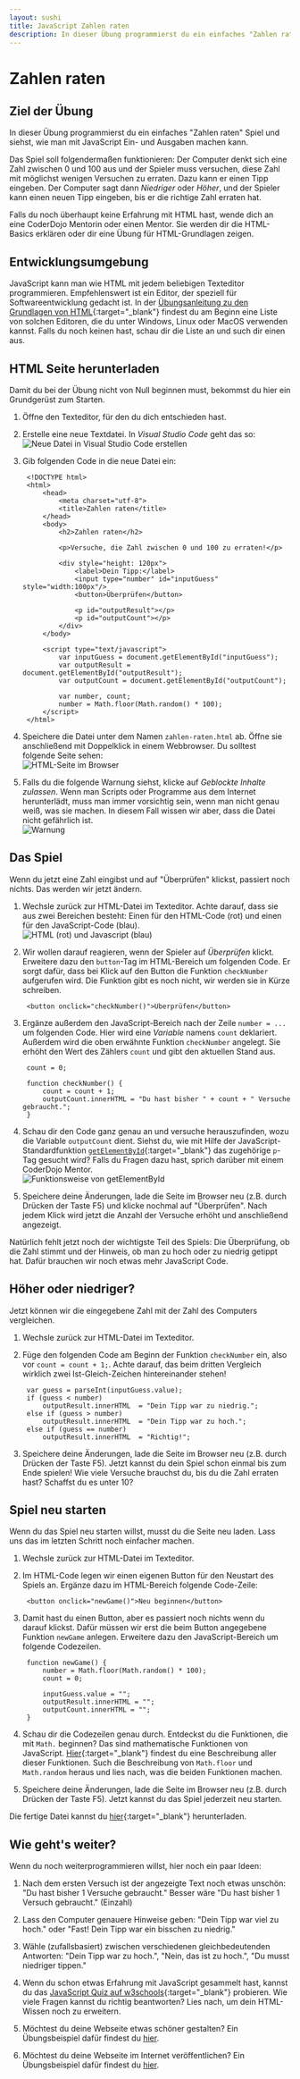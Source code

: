 ```yaml
---
layout: sushi
title: JavaScript Zahlen raten
description: In dieser Übung programmierst du ein einfaches "Zahlen raten" Spiel und siehst, wie man mit JavaScript Ein- und Ausgaben machen kann.
---
```


# Zahlen raten

## Ziel der Übung

In dieser Übung programmierst du ein einfaches "Zahlen raten" Spiel und siehst, wie man mit JavaScript Ein- und Ausgaben machen kann.

Das Spiel soll folgendermaßen funktionieren: Der Computer denkt sich eine Zahl zwischen 0 und 100 aus und der Spieler muss versuchen, diese Zahl mit möglichst wenigen Versuchen zu erraten. Dazu kann er einen Tipp eingeben. Der Computer sagt dann *Niedriger* oder *Höher*, und der Spieler kann einen neuen Tipp eingeben, bis er die richtige Zahl erraten hat.

Falls du noch überhaupt keine Erfahrung mit HTML hast, wende dich an eine CoderDojo Mentorin oder einen Mentor. Sie werden dir die HTML-Basics erklären oder dir eine Übung für HTML-Grundlagen zeigen.

## Entwicklungsumgebung

JavaScript kann man wie HTML mit jedem beliebigen Texteditor programmieren. Empfehlenswert ist ein Editor, der speziell für Softwareentwicklung gedacht ist. In der [Übungsanleitung zu den Grundlagen von HTML](/trainingsanleitungen/web/html-meine-erste-webseite.html){:target="_blank"} findest du am Beginn eine Liste von solchen Editoren, die du unter Windows, Linux oder MacOS verwenden kannst. Falls du noch keinen hast, schau dir die Liste an und such dir einen aus.

## HTML Seite herunterladen

Damit du bei der Übung nicht von Null beginnen must, bekommst du hier ein Grundgerüst zum Starten.

1. Öffne den Texteditor, für den du dich entschieden hast.

2. Erstelle eine neue Textdatei. In *Visual Studio Code* geht das so: <br/>![Neue Datei in Visual Studio Code erstellen](html-meine-erste-webseite/code-neue-datei.png)

3. Gib folgenden Code in die neue Datei ein:

        <!DOCTYPE html>
        <html>
        	<head>
        		<meta charset="utf-8">
        		<title>Zahlen raten</title>
        	</head>
        	<body>
        		<h2>Zahlen raten</h2>
        		
        		<p>Versuche, die Zahl zwischen 0 und 100 zu erraten!</p>
        		
        		<div style="height: 120px">
        			<label>Dein Tipp:</label>
        			<input type="number" id="inputGuess" style="width:100px"/>
        			<button>Überprüfen</button>
        			
        			<p id="outputResult"></p>
        			<p id="outputCount"></p>
        		</div>
        	</body>
        	
        	<script type="text/javascript">
        		var inputGuess = document.getElementById("inputGuess");
        		var outputResult = document.getElementById("outputResult");
        		var outputCount = document.getElementById("outputCount");
        		
        		var number, count;
        		number = Math.floor(Math.random() * 100);
        	</script>
        </html>

4. Speichere die Datei unter dem Namen `zahlen-raten.html` ab. Öffne sie anschließend mit Doppelklick in einem Webbrowser. Du solltest folgende Seite sehen:<br/>
![HTML-Seite im Browser](javascript-zahlen-raten/html-seite.png)

5. Falls du die folgende Warnung siehst, klicke auf *Geblockte Inhalte zulassen*. Wenn man Scripts oder Programme aus dem Internet herunterlädt, muss man immer vorsichtig sein, wenn man nicht genau weiß, was sie machen. In diesem Fall wissen wir aber, dass die Datei nicht gefährlich ist.<br/>
![Warnung](javascript-zahlen-raten/script-warnung.png)

## Das Spiel

Wenn du jetzt eine Zahl eingibst und auf "Überprüfen" klickst, passiert noch nichts. Das werden wir jetzt ändern.

1. Wechsle zurück zur HTML-Datei im Texteditor. Achte darauf, dass sie aus zwei Bereichen besteht: Einen für den HTML-Code (rot) und einen für den JavaScript-Code (blau).<br/>
![HTML (rot) und Javascript (blau)](javascript-zahlen-raten/html-javascript.png)

2. Wir wollen darauf reagieren, wenn der Spieler auf *Überprüfen* klickt. Erweitere dazu den `button`-Tag im HTML-Bereich um folgenden Code. Er sorgt dafür, dass bei Klick auf den Button die Funktion `checkNumber` aufgerufen wird. Die Funktion gibt es noch nicht, wir werden sie in Kürze schreiben.

        <button onclick="checkNumber()">Überprüfen</button>

3. Ergänze außerdem den JavaScript-Bereich nach der Zeile `number = ...` um folgenden Code. Hier wird eine *Variable* namens `count` deklariert. Außerdem wird die oben erwähnte Funktion `checkNumber` angelegt. Sie erhöht den Wert des Zählers `count` und gibt den aktuellen Stand aus.

        count = 0;
    
        function checkNumber() {
    		count = count + 1;
    		outputCount.innerHTML = "Du hast bisher " + count + " Versuche gebraucht.";
        }

4. Schau dir den Code ganz genau an und versuche herauszufinden, wozu die Variable `outputCount` dient. Siehst du, wie mit Hilfe der JavaScript-Standardfunktion [`getElementById`](http://www.w3schools.com/jsref/met_doc_getelementbyid.asp){:target="_blank"} das zugehörige `p`-Tag gesucht wird? Falls du Fragen dazu hast, sprich darüber mit einem CoderDojo Mentor.<br/>
![Funktionsweise von getElementById](javascript-zahlen-raten/getElementById.png)

5. Speichere deine Änderungen, lade die Seite im Browser neu (z.B. durch Drücken der Taste F5) und klicke nochmal auf "Überprüfen". Nach jedem Klick wird jetzt die Anzahl der Versuche erhöht und anschließend angezeigt.
	
Natürlich fehlt jetzt noch der wichtigste Teil des Spiels: Die Überprüfung, ob die Zahl stimmt und der Hinweis, ob man zu hoch oder zu niedrig getippt hat. Dafür brauchen wir noch etwas mehr JavaScript Code.

## Höher oder niedriger?

Jetzt können wir die eingegebene Zahl mit der Zahl des Computers vergleichen.

1. Wechsle zurück zur HTML-Datei im Texteditor. 

2. Füge den folgenden Code am Beginn der Funktion `checkNumber` ein, also vor `count = count + 1;`. Achte darauf, das beim dritten Vergleich wirklich zwei Ist-Gleich-Zeichen hintereinander stehen!

        var guess = parseInt(inputGuess.value);			
        if (guess < number)
            outputResult.innerHTML  = "Dein Tipp war zu niedrig.";
        else if (guess > number)
            outputResult.innerHTML  = "Dein Tipp war zu hoch.";
        else if (guess == number)
            outputResult.innerHTML  = "Richtig!";		

5. Speichere deine Änderungen, lade die Seite im Browser neu (z.B. durch Drücken der Taste F5). Jetzt kannst du dein Spiel schon einmal bis zum Ende spielen! Wie viele Versuche brauchst du, bis du die Zahl erraten hast? Schaffst du es unter 10?

## Spiel neu starten

Wenn du das Spiel neu starten willst, musst du die Seite neu laden. Lass uns das im letzten Schritt noch einfacher machen.

1. Wechsle zurück zur HTML-Datei im Texteditor. 

2. Im HTML-Code legen wir einen eigenen Button für den Neustart des Spiels an. Ergänze dazu im HTML-Bereich folgende Code-Zeile:

        <button onclick="newGame()">Neu beginnen</button>

3. Damit hast du einen Button, aber es passiert noch nichts wenn du darauf klickst. Dafür müssen wir erst die beim Button angegebene Funktion `newGame` anlegen. Erweitere dazu den JavaScript-Bereich um folgende Codezeilen.

        function newGame() {
            number = Math.floor(Math.random() * 100);
            count = 0;
    	
            inputGuess.value = "";
            outputResult.innerHTML = "";
            outputCount.innerHTML = "";
        }
	
4. Schau dir die Codezeilen genau durch. Entdeckst du die Funktionen, die mit `Math.` beginnen? Das sind mathematische Funktionen von JavaScript. [Hier](http://www.w3schools.com/jsref/jsref_obj_math.asp){:target="_blank"} findest du eine Beschreibung aller dieser Funktionen. Such die Beschreibung von `Math.floor` und `Math.random` heraus und lies nach, was die beiden Funktionen machen.

5. Speichere deine Änderungen, lade die Seite im Browser neu (z.B. durch Drücken der Taste F5). Jetzt kannst du das Spiel jederzeit neu starten.

Die fertige Datei kannst du [hier](javascript-zahlen-raten/zahlen-raten-final.html){:target="_blank"} herunterladen.

## Wie geht's weiter?

Wenn du noch weiterprogrammieren willst, hier noch ein paar Ideen:

1. Nach dem ersten Versuch ist der angezeigte Text noch etwas unschön: "Du hast bisher 1 Versuche gebraucht." Besser wäre "Du hast bisher 1 Versuch gebraucht." (Einzahl)

2. Lass den Computer genauere Hinweise geben: "Dein Tipp war viel zu hoch." oder "Fast! Dein Tipp war ein bisschen zu niedrig."

3. Wähle (zufallsbasiert) zwischen verschiedenen gleichbedeutenden Antworten: "Dein Tipp war zu hoch.", "Nein, das ist zu hoch.", "Du musst niedriger tippen."

4. Wenn du schon etwas Erfahrung mit JavaScript gesammelt hast, kannst du das [JavaScript Quiz auf w3schools](http://www.w3schools.com/js/js_quiz.asp){:target="_blank"} probieren. Wie viele Fragen kannst du richtig beantworten? Lies nach, um dein HTML-Wissen noch zu erweitern.

4. Möchtest du deine Webseite etwas schöner gestalten? Ein Übungsbeispiel dafür findest du [hier](/trainingsanleitungen/web/erste-schritte-mit-css.html).

4. Möchtest du deine Webseite im Internet veröffentlichen? Ein Übungsbeispiel dafür findest du [hier](/trainingsanleitungen/web/dreamspark-azure.html).